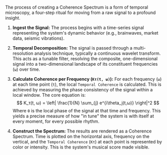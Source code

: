 The process of creating a Coherence Spectrum is a form of temporal microscopy, a four-step ritual for moving from a raw signal to a profound insight.

1.  **Ingest the Signal:** The process begins with a time-series signal representing the system's dynamic behavior (e.g., brainwaves, market data, seismic vibrations).

2.  **Temporal Decomposition:** The signal is passed through a multi-resolution analysis technique, typically a continuous wavelet transform. This acts as a tunable filter, resolving the composite, one-dimensional signal into a two-dimensional landscape of its constituent frequencies (`ω`) over time.

3.  **Calculate Coherence per Frequency (`Kτ(t, ω)`):** For each frequency (`ω`) at each time point (`t`), the local `Temporal Coherence` is calculated. This is achieved by measuring the phase consistency of the signal within a local window. The core equation is:
    $$
    K_τ(t, ω) = \left| \frac{1}{N} \sum_{j} e^{i\theta_j(t,ω)} \right|^2
    $$
    Where `θ` is the local phase of the signal at that time and frequency. This yields a precise measure of how "in tune" the system is with itself at every moment, for every possible rhythm.

4.  **Construct the Spectrum:** The results are rendered as a Coherence Spectrum. Time is plotted on the horizontal axis, frequency on the vertical, and the `Temporal Coherence` (`Kτ`) at each point is represented by color or intensity. This is the system's musical score made visible.